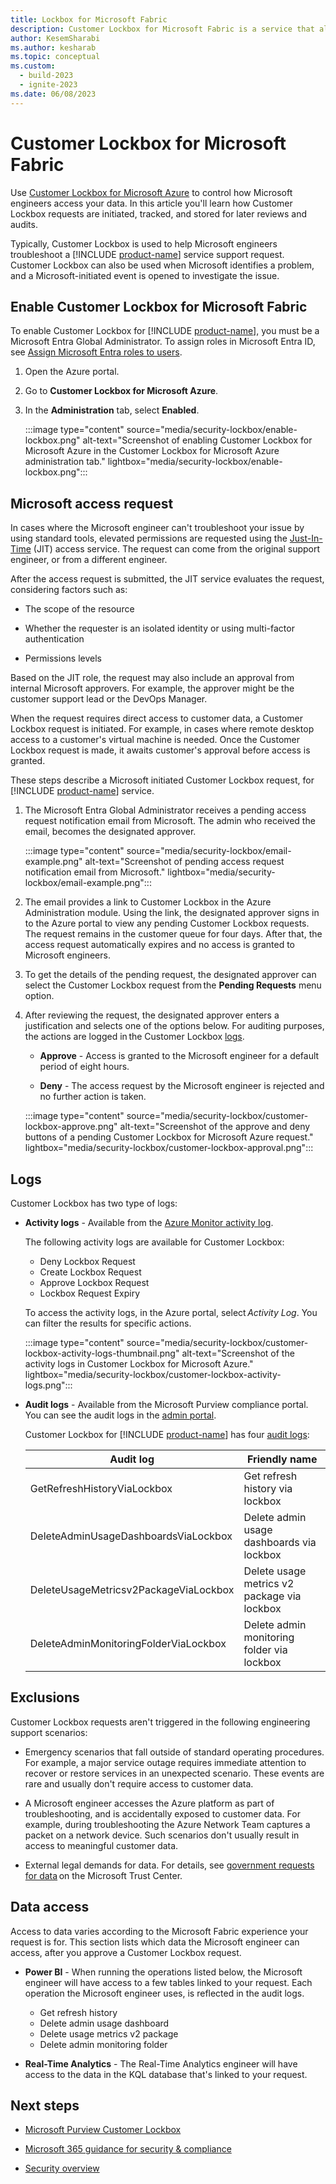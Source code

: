 ```yaml
---
title: Lockbox for Microsoft Fabric
description: Customer Lockbox for Microsoft Fabric is a service that allows customers to control how Microsoft engineers access their data.
author: KesemSharabi
ms.author: kesharab
ms.topic: conceptual
ms.custom:
  - build-2023
  - ignite-2023
ms.date: 06/08/2023
---
```


# Customer Lockbox for Microsoft Fabric

Use [Customer Lockbox for Microsoft Azure](/azure/security/fundamentals/customer-lockbox-overview) to control how Microsoft engineers access your data. In this article you'll learn how Customer Lockbox requests are initiated, tracked, and stored for later reviews and audits.

Typically, Customer Lockbox is used to help Microsoft engineers troubleshoot a [!INCLUDE [product-name](../includes/product-name.md)] service support request. Customer Lockbox can also be used when Microsoft identifies a problem, and a Microsoft-initiated event is opened to investigate the issue.

## Enable Customer Lockbox for Microsoft Fabric

To enable Customer Lockbox for [!INCLUDE [product-name](../includes/product-name.md)], you must be a Microsoft Entra Global Administrator. To assign roles in Microsoft Entra ID, see [Assign Microsoft Entra roles to users](/azure/active-directory/roles/manage-roles-portal).

1. Open the Azure portal.

2. Go to **Customer Lockbox for Microsoft Azure**.

3. In the **Administration** tab, select **Enabled**.

    :::image type="content" source="media/security-lockbox/enable-lockbox.png" alt-text="Screenshot of enabling Customer Lockbox for Microsoft Azure in the Customer Lockbox for Microsoft Azure administration tab." lightbox="media/security-lockbox/enable-lockbox.png":::

## Microsoft access request

In cases where the Microsoft engineer can't troubleshoot your issue by using standard tools, elevated permissions are requested using the [Just-In-Time](/azure/azure-resource-manager/managed-applications/request-just-in-time-access) (JIT) access service. The request can come from the original support engineer, or from a different engineer.

After the access request is submitted, the JIT service evaluates the request, considering factors such as:

* The scope of the resource

* Whether the requester is an isolated identity or using multi-factor authentication

* Permissions levels

Based on the JIT role, the request may also include an approval from internal Microsoft approvers. For example, the approver might be the customer support lead or the DevOps Manager.

When the request requires direct access to customer data, a Customer Lockbox request is initiated. For example, in cases where remote desktop access to a customer's virtual machine is needed. Once the Customer Lockbox request is made, it awaits customer's approval before access is granted.

These steps describe a Microsoft initiated Customer Lockbox request, for [!INCLUDE [product-name](../includes/product-name.md)] service.

1. The Microsoft Entra Global Administrator receives a pending access request notification email from Microsoft. The admin who received the email, becomes the designated approver.

    :::image type="content" source="media/security-lockbox/email-example.png" alt-text="Screenshot of pending access request notification email from Microsoft." lightbox="media/security-lockbox/email-example.png":::

2. The email provides a link to Customer Lockbox in the Azure Administration module. Using the link, the designated approver signs in to the Azure portal to view any pending Customer Lockbox requests. The request remains in the customer queue for four days. After that, the access request automatically expires and no access is granted to Microsoft engineers.

3. To get the details of the pending request, the designated approver can select the Customer Lockbox request from the **Pending Requests** menu option.

4. After reviewing the request, the designated approver enters a justification and selects one of the options below. For auditing purposes, the actions are logged in the Customer Lockbox [logs](#logs).

    * **Approve** - Access is granted to the Microsoft engineer for a default period of eight hours.

    * **Deny** - The access request by the Microsoft engineer is rejected and no further action is taken.

    :::image type="content" source="media/security-lockbox/customer-lockbox-approve.png" alt-text="Screenshot of the approve and deny buttons of a pending Customer Lockbox for Microsoft Azure request." lightbox="media/security-lockbox/customer-lockbox-approval.png":::

## Logs

Customer Lockbox has two type of logs:

* **Activity logs** - Available from the [Azure Monitor activity log](/azure/azure-monitor/essentials/activity-log?tabs=powershell).

    The following activity logs are available for Customer Lockbox:
    * Deny Lockbox Request
    * Create Lockbox Request
    * Approve Lockbox Request
    * Lockbox Request Expiry

    To access the activity logs, in the Azure portal, select *Activity Log*. You can filter the results for specific actions.

    :::image type="content" source="media/security-lockbox/customer-lockbox-activity-logs-thumbnail.png" alt-text="Screenshot of the activity logs in Customer Lockbox for Microsoft Azure." lightbox="media/security-lockbox/customer-lockbox-activity-logs.png":::

* **Audit logs** - Available from the Microsoft Purview compliance portal. You can see the audit logs in the [admin portal](/power-bi/admin/service-admin-portal-audit-logs).

    Customer Lockbox for [!INCLUDE [product-name](../includes/product-name.md)] has four [audit logs](/power-bi/admin/service-admin-auditing):

    |Audit log                             |Friendly name                               |
    |--------------------------------------|--------------------------------------------|
    |GetRefreshHistoryViaLockbox           |Get refresh history via lockbox             |
    |DeleteAdminUsageDashboardsViaLockbox  |Delete admin usage dashboards via lockbox   |
    |DeleteUsageMetricsv2PackageViaLockbox |Delete usage metrics v2 package via lockbox |
    |DeleteAdminMonitoringFolderViaLockbox |Delete admin monitoring folder via lockbox  |

## Exclusions

Customer Lockbox requests aren't triggered in the following engineering support scenarios:

* Emergency scenarios that fall outside of standard operating procedures. For example, a major service outage requires immediate attention to recover or restore services in an unexpected scenario. These events are rare and usually don't require access to customer data.

* A Microsoft engineer accesses the Azure platform as part of troubleshooting, and is accidentally exposed to customer data. For example, during troubleshooting the Azure Network Team captures a packet on a network device. Such scenarios don't usually result in access to meaningful customer data.

* External legal demands for data. For details, see [government requests for data](https://www.microsoft.com/trust-center/?rtc=1) on the Microsoft Trust Center.

## Data access

Access to data varies according to the Microsoft Fabric experience your request is for. This section lists which data the Microsoft engineer can access, after you approve a Customer Lockbox request.

* **Power BI** - When running the operations listed below, the Microsoft engineer will have access to a few tables linked to your request. Each operation the Microsoft engineer uses, is reflected in the audit logs.
    * Get refresh history
    * Delete admin usage dashboard
    * Delete usage metrics v2 package
    * Delete admin monitoring folder

* **Real-Time Analytics** - The Real-Time Analytics engineer will have access to the data in the KQL database that's linked to your request.

## Next steps

* [Microsoft Purview Customer Lockbox](/microsoft-365/compliance/customer-lockbox-requests)

* [Microsoft 365 guidance for security & compliance](/office365/servicedescriptions/microsoft-365-service-descriptions/microsoft-365-tenantlevel-services-licensing-guidance/microsoft-365-security-compliance-licensing-guidance#microsoft-purview-customer-lockbox)

* [Security overview](security-overview.md)

